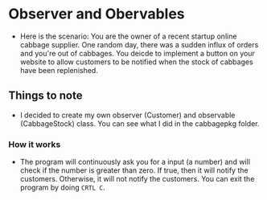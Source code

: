 # Observer and Obervables 
- Here is the scenario: You are the owner of a recent startup online cabbage supplier. One random day, there was a sudden influx of orders and you're out of cabbages. You deicde to implement a button on your website to allow customers to be notified when the stock of cabbages have been replenished.

## Things to note
- I decided to create my own observer (Customer) and observable (CabbageStock) class. You can see what I did in the cabbagepkg folder.

### How it works
- The program will continuously ask you for a input (a number) and will check if the number is greater than zero. If true, then it will notify the customers. Otherwise, it will not notify the customers. You can exit the program by doing `CRTL C`.